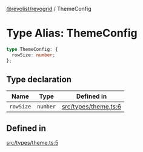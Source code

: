 [@revolist/revogrid](README.md) / ThemeConfig

# Type Alias: ThemeConfig

```ts
type ThemeConfig: {
  rowSize: number;
};
```

## Type declaration

| Name | Type | Defined in |
| ------ | ------ | ------ |
| `rowSize` | `number` | [src/types/theme.ts:6](https://github.com/revolist/revogrid/blob/2f44a261094fb5584023b62ddfd589facc70cf92/src/types/theme.ts#L6) |

## Defined in

[src/types/theme.ts:5](https://github.com/revolist/revogrid/blob/2f44a261094fb5584023b62ddfd589facc70cf92/src/types/theme.ts#L5)
